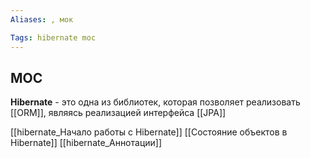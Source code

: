 ```yaml
---
Aliases: , мок

Tags: hibernate moc
---
```

## MOC


**Hibernate** - это одна из библиотек, которая позволяет реализовать [[ORM]], являясь реализацией интерфейса [[JPA]]

[[hibernate_Начало работы с Hibernate]]
[[Состояние объектов в Hibernate]]
[[hibernate_Аннотации]] 










